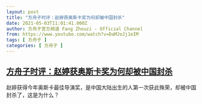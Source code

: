 ```yaml
---
layout: post
title: "方舟子时评：赵婷获奥斯卡奖为何却被中国封杀"
date: 2021-05-03T11:01:41.000Z
author: 方舟子官方频道 Fang Zhouzi - Official Channel
from: https://www.youtube.com/watch?v=DaMJoJj1eIM
tags: [ 方舟子 ]
categories: [ 方舟子 ]
---
```

<!--1620039701000-->
[方舟子时评：赵婷获奥斯卡奖为何却被中国封杀](https://www.youtube.com/watch?v=DaMJoJj1eIM)
------

<div>
赵婷获得今年奥斯卡最佳导演奖，是中国大陆出生的人第一次获此殊荣，却被中国封杀了，这是为什么？
</div>
